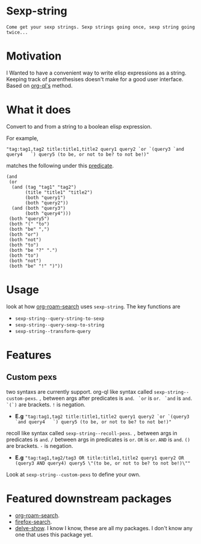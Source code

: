# Sexp-string
``` quote
Come get your sexp strings. Sexp strings going once, sexp string going twice...
```

# Motivation
I Wanted to have a convenient way to write elisp expressions as a string. Keeping track of parenthesises doesn't make for a good user interface. Based on [org-ql's](https://github.com/alphapapa/org-ql) method.

# What it does
Convert to and from a string to a boolean elisp expression.

For example,

``"tag:tag1,tag2 title:title1,title2 query1 query2 `or `(query3 `and query4   `) query5 (to be, or not to be? to not be!)"``

matches the following under this [predicate](https://github.com/natask/org-roam-search/blob/7004fb06b21c26bda56048d531d629425ce25714/org-roam-search.el#L25).

``` elisp
(and
 (or
  (and (tag "tag1" "tag2")
       (title "title1" "title2")
       (both "query1")
       (both "query2"))
  (and (both "query3")
       (both "query4")))
 (both "query5")
 (both "(" "to")
 (both "be" ",")
 (both "or")
 (both "not")
 (both "to")
 (both "be "?" ".")
 (both "to")
 (both "not")
 (both "be" "!" ")"))
```

# Usage
look at how [org-roam-search](https://github.com/natask/org-roam-search/) uses `sexp-string`.
The key functions are
- `sexp-string--query-string-to-sexp`
- `sexp-string--query-sexp-to-string`
- `sexp-string--transform-query`

# Features
## Custom pexs 
two syntaxs are currently support.
org-ql like syntax called `sexp-string--custom-pexs`.
`,` between args after predicates is `and`.
`` `or`` is `or`.
`` `and`` is `and`.
`` `(`)`` are brackets.
`!` is negation.
- **E.g**
``"tag:tag1,tag2 title:title1,title2 query1 query2 `or `(query3 `and query4   `) query5 (to be, or not to be? to not be!)"``

recoll like syntax called `sexp-string--recoll-pexs`. 
`,` between args in predicates is `and`.
`/` between args in predicates is `or`.
`OR` is `or`.
`AND` is `and`.
`()` are brackets.
`-` is negation.
- **E.g**
``"tag:tag1,tag2/tag3 OR title:title1,title2 query1 query2 OR (query3 AND query4) query5 \"(to be, or not to be? to not be!)\""``

Look at `sexp-string--custom-pexs` to define your own.

# Featured downstream packages
- [org-roam-search](https://github.com/natask/org-roam-search/).
- [firefox-search](https://github.com/natask/firefox-search/).
- [delve-show](https://github.com/natask/delve-show/).
I know I know, these are all my packages. I don't know any one that uses this package yet. 

